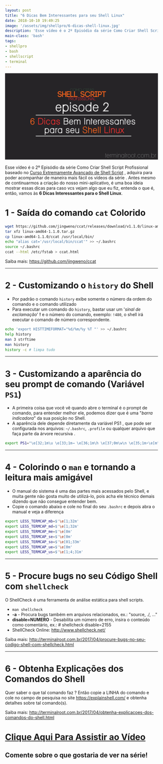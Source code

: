 ```yaml
---
layout: post
title: "6 Dicas Bem Interessantes para seu Shell Linux"
date: 2018-10-10 19:49:25
image: '/assets/img/shellpro/6-dicas-shell-linux.jpg'
description: 'Esse vídeo é o 2º Episódio da série Como Criar Shell Script Profissional.'
main-class: 'bash'
tags:
- shellpro
- bash
- shellscript
- terminal
---
```


![6 Dicas Bem Interessantes para Seu Shell Linux](/assets/img/shellpro/6-dicas-shell-linux.jpg "6 Dicas Bem Interessantes para Seu Shell Linux")

Esse vídeo é o 2º Episódio da série Como Criar Shell Script Profissional baseado no [Curso Extremamente Avançado de Shell Script](http://terminalroot.com.br/shell) , adquira para poder acompanhar de maneira mais fácil os vídeos da série . Antes mesmo de continuarmos a criação do nosso mini-aplicativo, é uma boa ideia mostrar essas dicas para caso vcs vejam algo que eu fiz, entenda o que é, então, vamos às **6 Dicas Interessantes para o Shell Linux**.

# 1 - Saída do comando `cat` Colorido

```sh
wget https://github.com/jingweno/ccat/releases/download/v1.1.0/linux-amd64-1.1.0.tar.gz
tar xfz linux-amd64-1.1.0.tar.gz
cp linux-amd64-1.1.0/ccat /usr/local/bin/
echo "alias cat='/usr/local/bin/ccat'" >> ~/.bashrc
source ~/.bashrc
ccat --html /etc/fstab > ccat.html
```

Saiba mais: <https://github.com/jingweno/ccat>


***

# 2 - Customizando o `history` do Shell

- Por padrão o comando `history` exibe somente o número da ordem do comando e o comando utilizado
- Para executar um comando do `history`, bastar usar um '*sinal de exclamação*' **!** e o número do comando, exemplo: `!480`, o shell irá executar o comando de número correspondente.

```sh
echo 'export HISTTIMEFORMAT="%d/%m/%y %T "' >> ~/.bashrc
help history
man 3 strftime
man history
history -c # limpa tudo
```

***

# 3 - Customizando a aparência do seu prompt de comando (Variável `PS1`)

- A primeira coisa que você vê quando abre o terminal é o prompt de comando, para entender melhor ele, podemos dizer que é uma "*barra indicadora*" da sua posição no Shell.
- A aparência dele depende diretamente da variável PS1 , que pode ser configurada nos arquivos: `~/.bashrc`, `.profile` ou qualquer arquivo que faça parte da árvore recursiva .

```sh
export PS1="\e[32;1m\u \e[33;1m→ \e[36;1m\h \e[37;0m\w\n \e[35;1m⚡\e[m"
```

***

# 4 - Colorindo o `man` e tornando a leitura mais amigável

- O manual do sistema é uma das partes mais acessados pelo Shell, e muita gente não gosta muito de utilizá-lo, pois acha ele técnico demais dizendo que não consegue entender bem.
- Copie o comando abaixo e cole no final do seu `.bashrc` e depois abra o manual e veja a diferença

```sh
export LESS_TERMCAP_mb=$'\e[1;32m'
export LESS_TERMCAP_md=$'\e[1;32m'
export LESS_TERMCAP_me=$'\e[0m'
export LESS_TERMCAP_se=$'\e[0m'
export LESS_TERMCAP_so=$'\e[01;33m'
export LESS_TERMCAP_ue=$'\e[0m'
export LESS_TERMCAP_us=$'\e[1;4;31m'
```


***

# 5 -   Procure bugs no seu Código Shell com `shellcheck`

O ShellCheck é uma ferramenta de análise estática para shell scripts.

+ `man shellcheck`
+ **-a** - Procura bugs também em arquivos relacionados, ex.: "source, ./, ..."
+ **disable=NUMERO** - Desabilita um número de erro, insira o conteúdo como comentário, ex.: # shellcheck disable=2155
+ ShellCheck Online: <http://www.shellcheck.net/>

Saiba mais: <http://terminalroot.com.br/2017/04/procure-bugs-no-seu-codigo-shell-com-shellcheck.html>


***

# 6 - Obtenha Explicações dos Comandos do Shell

Quer saber o que tal comando faz ? Então copie a LINHA do comando e cole no campo de pesquisa no site <https://explainshell.com/> e obtenha detalhes sobre tal comando(s).

Saiba mais: <http://terminalroot.com.br/2017/04/obtenha-explicacoes-dos-comandos-do-shell.html>

# [Clique Aqui Para Assistir ao Vídeo](https://youtu.be/2IaQQ9MFYn0)

## Comente sobre o que gostaria de ver na série!

